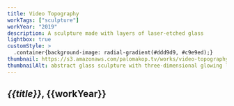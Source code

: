 ```yaml
---
title: Video Topography
workTags: ["sculpture"]
workYear: "2019"
description: A sculpture made with layers of laser-etched glass
lightbox: true
customStyle: >
  .container{background-image: radial-gradient(#ddd9d9, #c9e9ed);}
thumbnail: https://s3.amazonaws.com/palomakop.tv/works/video-topography/video_topography_2_3000px.jpg
thumbnailAlt: abstract glass sculpture with three-dimensional glowing lines floating inside a prism
---
```


<h2><i>{{title}}</i>, {{workYear}}</h2>